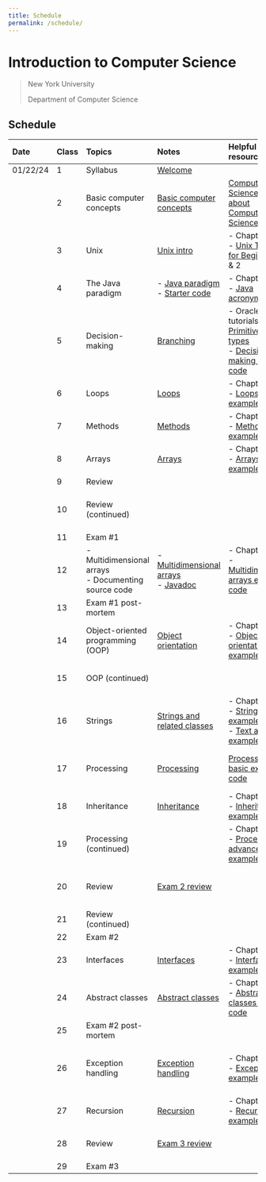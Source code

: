 ```yaml
---
title: Schedule
permalink: /schedule/
---
```


# Introduction to Computer Science

> New York University
>
> Department of Computer Science

## Schedule

| Date | Class | Topics                                                   | Notes                                                                                                       | Helpful resources                                                                                                                                                                                                            | Assumed known                                                          | Assignment due                                                                                                                                                                                                                                                                                                                                                                          |
| :--- | :---- | :------------------------------------------------------- | :---------------------------------------------------------------------------------------------------------- | :--------------------------------------------------------------------------------------------------------------------------------------------------------------------------------------------------------------------------- | :--------------------------------------------------------------------- | :-------------------------------------------------------------------------------------------------------------------------------------------------------------------------------------------------------------------------------------------------------------------------------------------------------------------------------------------------------------------------------------- |
| 01/22/24     | 1     | Syllabus                                                 | [Welcome](./slides/welcome)                                                                                 |                                                                                                                                                                                                                              |                                                                        |                                                                                                                                                                                                                                                                                                                                                                                         |
|      | 2     | Basic computer concepts                                  | [Basic computer concepts](https://nyu-python-programming.github.io/course-material/basic-computer-concepts) | [Computer Science: Not about Computers, Not Science](./content/assets/Computer_Science_Not_About_Computers_Not_a_Science.pdf)                                                                                                |                                                                        |                                                                                                                                                                                                                                                                                                                                                                                         |
|      | 3     | Unix                                                     | [Unix intro](./slides/unix-intro)                                                                           | - Chapter 1<br />- [Unix Tutorial for Beginners](http://www.ee.surrey.ac.uk/Teaching/Unix/), 1 & 2                                                                                                                           | [Basic computer concepts]                                              |                                                                                                                                                                                                                                                                                                                                                                                         |
|      | 4     | The Java paradigm                                        | - [Java paradigm](./slides/java-paradigm)<br />- [Starter code](./slides/starter-code)                      | - Chapter 2<br />- [Java acronyms](https://www.javatpoint.com/difference-between-jdk-jre-and-jvm#jre)                                                                                                                        | [Unix]                                                                 |                                                                                                                                                                                                                                                                                                                                                                                         |
|      | 5     | Decision-making                                          | [Branching](./slides/branching)                                                                             | - Oracle tutorials: [Primitive data types](https://docs.oracle.com/javase/tutorial/java/nutsandbolts/datatypes.html)<br />- [Decision-making example code](https://github.com/nyu-java-programming/decision-making-examples) | [Java paradigm]                                                        | Assignment 1:<br />- [Basic programming]                                                                                                                                                                                                                                                                                                                                                |
|      | 6     | Loops                                                    | [Loops](./slides/loops)                                                                                     | - Chapter 5<br />- [Loops example code](https://github.com/nyu-java-programming/loops-examples)                                                                                                                              | [Branching]                                                            |                                                                                                                                                                                                                                                                                                                                                                                         |
|      | 7     | Methods                                                  | [Methods](./slides/methods)                                                                                 | - Chapter 6<br />- [Methods example code](https://github.com/nyu-java-programming/methods-examples)                                                                                                                          | [Loops]                                                                | Assignment 3:<br />- [Blackjack]                                                                                                                                                                                                                                                                                                                                                        |
|      | 8     | Arrays                                                   | [Arrays](./slides/arrays)                                                                                   | - Chapter 7<br />- [Arrays example code](https://github.com/nyu-java-programming/array-examples)                                                                                                                             | [Methods]                                                              |                                                                                                                                                                                                                                                                                                                                                                                         |
|      | 9     | Review                                                   |                                                                                                             |                                                                                                                                                                                                                              | [Arrays]                                                               |                                                                                                                                                                                                                                                                                                                                                                                         |
|      | 10    | Review (continued)                                       |                                                                                                             |                                                                                                                                                                                                                              |                                                                        | Assignment 4:<br />- [Text analysis]                                                                                                                                                                                                                                                                                                                                                    |
|      | 11    | Exam #1                                                  |                                                                                                             |                                                                                                                                                                                                                              |                                                                        |                                                                                                                                                                                                                                                                                                                                                                                         |
|      | 12    | - Multidimensional arrays<br />- Documenting source code | - [Multidimensional arrays](./slides/arrays-multidimensional)<br />- [Javadoc](./javadoc)                   | - Chapter 8<br />- [Multidimensional arrays example code](https://github.com/nyu-java-programming/multidimensional-array-examples)                                                                                           |                                                                        |                                                                                                                                                                                                                                                                                                                                                                                         |
|      | 13    | Exam #1 post-mortem                                      |                                                                                                             |                                                                                                                                                                                                                              | [Multidimensional arrays]                                              |                                                                                                                                                                                                                                                                                                                                                                                         |
|      | 14    | Object-oriented programming (OOP)                        | [Object orientation](./slides/object-orientation)                                                           | - Chapter 9<br />- [Object orientation example code](https://github.com/nyu-java-programming/simple-object-examples)                                                                                                         |                                                                        |                                                                                                                                                                                                                                                                                                                                                                                         |
|      | 15    | OOP (continued)                                          |                                                                                                             |                                                                                                                                                                                                                              |                                                                        | Assignment 5:<br />- [Open data]                                                                                                                                                                                                                                                                                                                                                        |
|      | 16    | Strings                                                  | [Strings and related classes](./slides/strings-as-objects)                                                  | - Chapter 4<br />- [Strings basic example code](https://github.com/nyu-java-programming/string-examples)<br />- [Text alignment example code](https://github.com/nyu-java-programming/text-alignment)                        | [Object orientation]                                                   |                                                                                                                                                                                                                                                                                                                                                                                         |
|      | 17    | Processing                                               | [Processing](./slides/processing)                                                                           | [Processing basic example code](https://github.com/nyu-java-programming/processing-basic-example)                                                                                                                            | [String and related classes]                                           | Assignment 6:<br />- [Virtual moped]                                                                                                                                                                                                                                                                                                                                                    |
|      | 18    | Inheritance                                              | [Inheritance](./slides/inheritance)                                                                         | - Chapter 10<br />- [Inheritance example code](https://github.com/nyu-java-programming/simple-inheritance-example)                                                                                                           | [Processing framework]                                                 |                                                                                                                                                                                                                                                                                                                                                                                         |
|      | 19    | Processing (continued)                                   |                                                                                                             | - Chapter 11<br />- [Processing advanced example code](https://github.com/nyu-java-programming/processing-more-examples)                                                                                                     |                                                                        |                                                                                                                                                                                                                                                                                                                                                                                         |
|      | 20    | Review                                                   | [Exam 2 review](./slides/exam-2-review)                                                                     |                                                                                                                                                                                                                              | [Inheritance and polymorphism]                                         | Assignment 7:<br />- [Game development]                                                                                                                                                                                                                                                                                                                                                 |
|      | 21    | Review (continued)                                       |                                                                                                             |                                                                                                                                                                                                                              |                                                                        |                                                                                                                                                                                                                                                                                                                                                                                         |
|      | 22    | Exam #2                                                  |                                                                                                             |                                                                                                                                                                                                                              |                                                                        |                                                                                                                                                                                                                                                                                                                                                                                         |
|      | 23    | Interfaces                                               | [Interfaces](./slides/interfaces)                                                                           | - Chapter 13<br />- [Interfaces example code](https://github.com/nyu-java-programming/interface-examples)                                                                                                                    |                                                                        |                                                                                                                                                                                                                                                                                                                                                                                         |
|      | 24    | Abstract classes                                         | [Abstract classes](./slides/abstract-classes)                                                               | - Chapter 13<br />- [Abstract classes example code](https://github.com/nyu-java-programming/abstract-classes-examples)                                                                                                       |                                                                        |                                                                                                                                                                                                                                                                                                                                                                                         |
|      | 25    | Exam #2 post-mortem                                      |                                                                                                             |                                                                                                                                                                                                                              |                                                                        |                                                                                                                                                                                                                                                                                                                                                                                         |
|      | 26    | Exception handling                                       | [Exception handling](./slides/exception-handling)                                                           | - Chapter 12<br />- [Exceptions example code](https://github.com/nyu-java-programming/exceptions-examples)                                                                                                                   | [Interfaces and abstract classes]                                      | Assignment 8:<br />- [Interfaces and abstract classes]                                                                                                                                                                                                                                                                                                                                  |
|      | 27    | Recursion                                                | [Recursion](./slides/recursion)                                                                             | - Chapter 18<br />- [Recursion example code](https://github.com/nyu-java-programming/recursion-examples)                                                                                                                     | [Exceptions]                                                           |                                                                                                                                                                                                                                                                                                                                                                                         |
|      | 28    | Review                                                   | [Exam 3 review](./slides/exam-3-review)                                                                     |                                                                                                                                                                                                                              |                                                                        | Assignment 9:<br />- [Recursion]                                                                                                                                                                                                                                                                                                                                                        |
|      | 29    | Exam #3                                                  |                                                                                                             |                                                                                                                                                                                                                              |                                                                        |                                                                                                                                                                                                                                                                                                                                                                                         |
